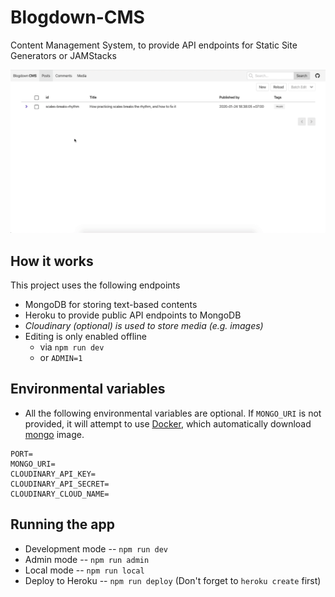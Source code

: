 # Blogdown-CMS

Content Management System, to provide API endpoints for Static Site Generators or JAMStacks

![App preview](/docs/preview.gif)

## How it works

This project uses the following endpoints

- MongoDB for storing text-based contents
- Heroku to provide public API endpoints to MongoDB
- _Cloudinary (optional) is used to store media (e.g. images)_
- Editing is only enabled offline
  - via `npm run dev`
  - or `ADMIN=1`

## Environmental variables

- All the following environmental variables are optional. If `MONGO_URI` is not provided, it will attempt to use [Docker](https://www.docker.com/), which automatically download [mongo](https://hub.docker.com/_/mongo) image.

```dotenv
PORT=
MONGO_URI=
CLOUDINARY_API_KEY=
CLOUDINARY_API_SECRET=
CLOUDINARY_CLOUD_NAME=
```

## Running the app

- Development mode -- `npm run dev`
- Admin mode -- `npm run admin`
- Local mode -- `npm run local`
- Deploy to Heroku -- `npm run deploy` (Don't forget to `heroku create` first)
